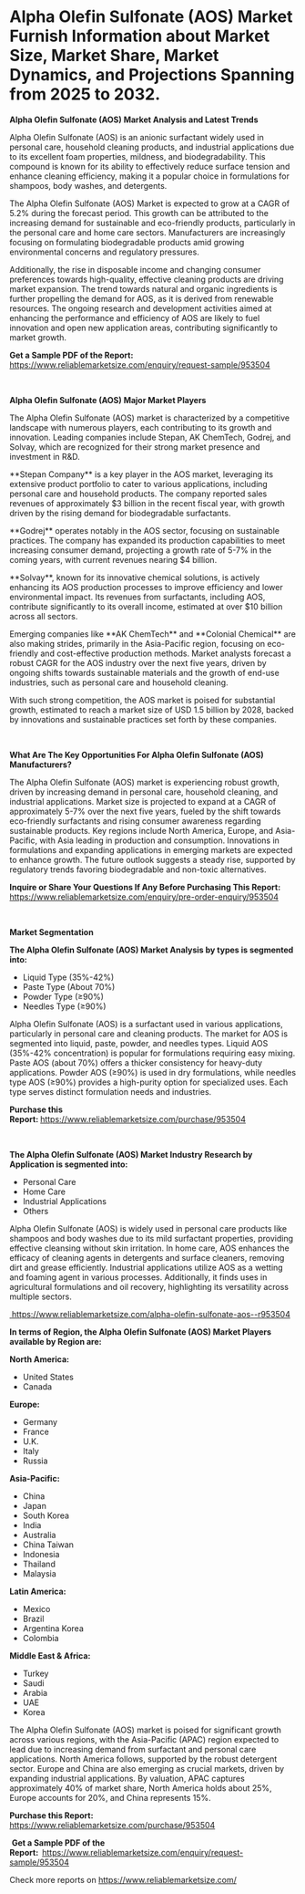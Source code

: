 <p><h1>Alpha Olefin Sulfonate (AOS) Market Furnish Information about Market Size, Market Share, Market Dynamics, and Projections Spanning from 2025 to 2032.</h1></p><p><strong>Alpha Olefin Sulfonate (AOS) Market Analysis and Latest Trends</strong></p>
<p><p>Alpha Olefin Sulfonate (AOS) is an anionic surfactant widely used in personal care, household cleaning products, and industrial applications due to its excellent foam properties, mildness, and biodegradability. This compound is known for its ability to effectively reduce surface tension and enhance cleaning efficiency, making it a popular choice in formulations for shampoos, body washes, and detergents.</p><p>The Alpha Olefin Sulfonate (AOS) Market is expected to grow at a CAGR of 5.2% during the forecast period. This growth can be attributed to the increasing demand for sustainable and eco-friendly products, particularly in the personal care and home care sectors. Manufacturers are increasingly focusing on formulating biodegradable products amid growing environmental concerns and regulatory pressures.</p><p>Additionally, the rise in disposable income and changing consumer preferences towards high-quality, effective cleaning products are driving market expansion. The trend towards natural and organic ingredients is further propelling the demand for AOS, as it is derived from renewable resources. The ongoing research and development activities aimed at enhancing the performance and efficiency of AOS are likely to fuel innovation and open new application areas, contributing significantly to market growth.</p></p>
<p><strong>Get a Sample PDF of the Report:&nbsp;</strong> <a href="https://www.reliablemarketsize.com/enquiry/request-sample/953504?utm_campaign=2255&utm_medium=2&utm_source=Github&utm_content=ia&utm_term=01022025&utm_id=alpha-olefin-sulfonate-aos">https://www.reliablemarketsize.com/enquiry/request-sample/953504</a></p>
<p>&nbsp;</p>
<p><strong>Alpha Olefin Sulfonate (AOS) Major Market Players</strong></p>
<p><p>The Alpha Olefin Sulfonate (AOS) market is characterized by a competitive landscape with numerous players, each contributing to its growth and innovation. Leading companies include Stepan, AK ChemTech, Godrej, and Solvay, which are recognized for their strong market presence and investment in R&D.</p><p>**Stepan Company** is a key player in the AOS market, leveraging its extensive product portfolio to cater to various applications, including personal care and household products. The company reported sales revenues of approximately $3 billion in the recent fiscal year, with growth driven by the rising demand for biodegradable surfactants.</p><p>**Godrej** operates notably in the AOS sector, focusing on sustainable practices. The company has expanded its production capabilities to meet increasing consumer demand, projecting a growth rate of 5-7% in the coming years, with current revenues nearing $4 billion.</p><p>**Solvay**, known for its innovative chemical solutions, is actively enhancing its AOS production processes to improve efficiency and lower environmental impact. Its revenues from surfactants, including AOS, contribute significantly to its overall income, estimated at over $10 billion across all sectors.</p><p>Emerging companies like **AK ChemTech** and **Colonial Chemical** are also making strides, primarily in the Asia-Pacific region, focusing on eco-friendly and cost-effective production methods. Market analysts forecast a robust CAGR for the AOS industry over the next five years, driven by ongoing shifts towards sustainable materials and the growth of end-use industries, such as personal care and household cleaning.</p><p>With such strong competition, the AOS market is poised for substantial growth, estimated to reach a market size of USD 1.5 billion by 2028, backed by innovations and sustainable practices set forth by these companies.</p></p>
<p>&nbsp;</p>
<p><strong>What Are The Key Opportunities For Alpha Olefin Sulfonate (AOS) Manufacturers?</strong></p>
<p><p>The Alpha Olefin Sulfonate (AOS) market is experiencing robust growth, driven by increasing demand in personal care, household cleaning, and industrial applications. Market size is projected to expand at a CAGR of approximately 5-7% over the next five years, fueled by the shift towards eco-friendly surfactants and rising consumer awareness regarding sustainable products. Key regions include North America, Europe, and Asia-Pacific, with Asia leading in production and consumption. Innovations in formulations and expanding applications in emerging markets are expected to enhance growth. The future outlook suggests a steady rise, supported by regulatory trends favoring biodegradable and non-toxic alternatives.</p></p>
<p><strong>Inquire or Share Your Questions If Any Before Purchasing This Report:</strong> <a href="https://www.reliablemarketsize.com/enquiry/pre-order-enquiry/953504?utm_campaign=2255&utm_medium=2&utm_source=Github&utm_content=ia&utm_term=01022025&utm_id=alpha-olefin-sulfonate-aos">https://www.reliablemarketsize.com/enquiry/pre-order-enquiry/953504</a></p>
<p>&nbsp;</p>
<p><strong>Market Segmentation</strong></p>
<p><strong>The Alpha Olefin Sulfonate (AOS) Market Analysis by types is segmented into:</strong></p>
<p><ul><li>Liquid Type (35%-42%)</li><li>Paste Type (About 70%)</li><li>Powder Type (≥90%)</li><li>Needles Type (≥90%)</li></ul></p>
<p><p>Alpha Olefin Sulfonate (AOS) is a surfactant used in various applications, particularly in personal care and cleaning products. The market for AOS is segmented into liquid, paste, powder, and needles types. Liquid AOS (35%-42% concentration) is popular for formulations requiring easy mixing. Paste AOS (about 70%) offers a thicker consistency for heavy-duty applications. Powder AOS (≥90%) is used in dry formulations, while needles type AOS (≥90%) provides a high-purity option for specialized uses. Each type serves distinct formulation needs and industries.</p></p>
<p><strong>Purchase this Report:&nbsp;</strong><a href="https://www.reliablemarketsize.com/purchase/953504?utm_campaign=2255&utm_medium=2&utm_source=Github&utm_content=ia&utm_term=01022025&utm_id=alpha-olefin-sulfonate-aos">https://www.reliablemarketsize.com/purchase/953504</a></p>
<p>&nbsp;</p>
<p><strong>The Alpha Olefin Sulfonate (AOS) Market Industry Research by Application is segmented into:</strong></p>
<p><ul><li>Personal Care</li><li>Home Care</li><li>Industrial Applications</li><li>Others</li></ul></p>
<p><p>Alpha Olefin Sulfonate (AOS) is widely used in personal care products like shampoos and body washes due to its mild surfactant properties, providing effective cleansing without skin irritation. In home care, AOS enhances the efficacy of cleaning agents in detergents and surface cleaners, removing dirt and grease efficiently. Industrial applications utilize AOS as a wetting and foaming agent in various processes. Additionally, it finds uses in agricultural formulations and oil recovery, highlighting its versatility across multiple sectors.</p></p>
<p><a href="https://www.reliablemarketsize.com/alpha-olefin-sulfonate-aos--r953504?utm_campaign=2255&utm_medium=2&utm_source=Github&utm_content=ia&utm_term=01022025&utm_id=alpha-olefin-sulfonate-aos">&nbsp;https://www.reliablemarketsize.com/alpha-olefin-sulfonate-aos--r953504</a></p>
<p><strong>In terms of Region, the Alpha Olefin Sulfonate (AOS) Market Players available by Region are:</strong></p>
<p>
    <p> <strong> North America: </strong>
        <ul>
            <li>United States</li>
            <li>Canada</li>
        </ul>
        </p> 
    <p> <strong> Europe: </strong>
        <ul>
            <li>Germany</li>
            <li>France</li>
            <li>U.K.</li>
            <li>Italy</li>
            <li>Russia</li>
        </ul>
        </p> 
    <p> <strong> Asia-Pacific: </strong>
        <ul>
            <li>China</li>
            <li>Japan</li>
            <li>South Korea</li>
            <li>India</li>
            <li>Australia</li>
            <li>China Taiwan</li>
            <li>Indonesia</li>
            <li>Thailand</li>
            <li>Malaysia</li>
        </ul>
        </p> 
    <p> <strong> Latin America: </strong>
        <ul>
            <li>Mexico</li>
            <li>Brazil</li>
            <li>Argentina Korea</li>
            <li>Colombia</li>
        </ul>
        </p> 
    <p> <strong> Middle East & Africa: </strong>
        <ul>
            <li>Turkey</li>
            <li>Saudi</li>
            <li>Arabia</li>
            <li>UAE</li>
            <li>Korea</li>
        </ul>
    </p>
    </p>
<p><p>The Alpha Olefin Sulfonate (AOS) market is poised for significant growth across various regions, with the Asia-Pacific (APAC) region expected to lead due to increasing demand from surfactant and personal care applications. North America follows, supported by the robust detergent sector. Europe and China are also emerging as crucial markets, driven by expanding industrial applications. By valuation, APAC captures approximately 40% of market share, North America holds about 25%, Europe accounts for 20%, and China represents 15%.</p></p>
<p><strong>Purchase this Report: </strong><a href="https://www.reliablemarketsize.com/purchase/953504?utm_campaign=2255&utm_medium=2&utm_source=Github&utm_content=ia&utm_term=01022025&utm_id=alpha-olefin-sulfonate-aos">https://www.reliablemarketsize.com/purchase/953504</a></p>
<p>&nbsp;<strong>Get a Sample PDF of the Report:&nbsp;&nbsp;</strong><a href="https://www.reliablemarketsize.com/enquiry/request-sample/953504?utm_campaign=2255&utm_medium=2&utm_source=Github&utm_content=ia&utm_term=01022025&utm_id=alpha-olefin-sulfonate-aos">https://www.reliablemarketsize.com/enquiry/request-sample/953504</a></p>
<p><strong></strong></p>
<p>Check more reports on <a href="https://www.reliablemarketsize.com/?utm_campaign=2255&utm_medium=2&utm_source=Github&utm_content=ia&utm_term=01022025&utm_id=alpha-olefin-sulfonate-aos">https://www.reliablemarketsize.com/</a></p>
